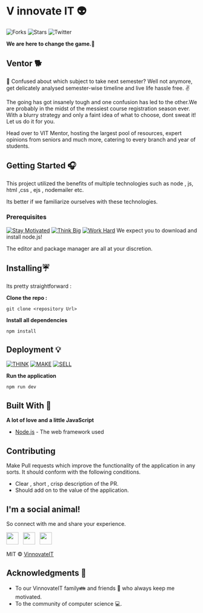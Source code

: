 # V innovate IT 👽
![Forks](https://img.shields.io/github/forks/vinnovateit/Ventor?logo=github&style=for-the-badge)
![Stars](https://img.shields.io/github/stars/vinnovateit/Ventor?label=STARS%20%F0%9F%92%A5&logo=github&style=for-the-badge)
![Twitter](https://img.shields.io/twitter/follow/v_innovate_it?logo=twitter&style=for-the-badge)

**We are here to change the game.🐙** 

## Ventor 🐕

👋  Confused about which subject to take next semester? Well not anymore, get delicately analysed semester-wise timeline and live life hassle free. ✌️

The going has got insanely tough and one confusion has led to the other.We are probably in the midst of the messiest course registration season ever. With a blurry strategy and only a faint idea of what to choose, dont sweat it! Let us do it for you.

Head over to VIT Mentor, hosting the largest pool of resources, expert opinions from seniors and much more, catering to every branch and year of students.

## Getting Started 🎧

This project utilized the benefits of multiple technologies such as node , js, html ,css , ejs , nodemailer etc.

Its better if we familiarize ourselves with these technologies. 

### Prerequisites
[![Stay Motivated](https://img.shields.io/badge/Stay-Motivated-teal.svg?style=for-the-badge)](https://www.instagram.com/kshitij_dhyani/) [![Think Big](https://img.shields.io/badge/Think-Big-orange.svg?style=for-the-badge)](https://www.linkedin.com/in/kshitijdhyani/) [![Work Hard](https://img.shields.io/badge/Work-Hard-blue.svg?style=for-the-badge)](https://github.com/wimpywarlord)
We expect you to download and install node.js! 

The editor and package manager are all at your discretion. 

## Installing☔

Its pretty straightforward :

**Clone the repo :** 
```
git clone <repository Url>
```

**Install all dependencies** 
```
npm install
```

## Deployment 💡
[![THINK](https://img.shields.io/badge/Stay-Motivated-teal.svg?style=for-the-badge)](https://github.com/wimpywarlord/Mess_It_Up) [![MAKE](https://img.shields.io/badge/Think-Big-orange.svg?style=for-the-badge)](https://www.linkedin.com/in/kshitijdhyani/) [![SELL](https://img.shields.io/badge/Work-Hard-blue.svg?style=for-the-badge)](https://github.com/wimpywarlord)

**Run the application** 
```
npm run dev
```

## Built With 🎯
**A lot of love and a little JavaScript**

* [Node.js](https://nodejs.org/en/) - The web framework used

## Contributing 

Make Pull requests which improve the functionality of the application in any sorts. It should conform with the following conditions. 
* Clear , short , crisp description of the PR. 
* Should add on to the value of the application.

## I'm a social animal!

So connect with me and share your experience.

<a href="https://www.facebook.com/VinnovateIT/" target="_blank"><img height="32" width="32" src="https://cdn.jsdelivr.net/npm/simple-icons@latest/icons/facebook.svg" /></a> &nbsp;&nbsp;<a href="https://www.linkedin.com/company/v-innovate-it" target="_blank"><img height="32" width="32" src="https://cdnjs.cloudflare.com/ajax/libs/ionicons/4.5.6/collection/build/ionicons/svg/logo-linkedin.svg" /></a> &nbsp;&nbsp;<a href="https://www.instagram.com/vinnovateit/" target="_blank"><img height="32" width="32" src="https://cdn.jsdelivr.net/npm/simple-icons@latest/icons/instagram.svg" /></a>

MIT © [VinnovateIT](https://www.instagram.com/vinnovateit/)

## Acknowledgments 💖

* To our VinnovateIT family👪  and friends 👫 who always keep me motivated.
* To the community of computer science 💻.

